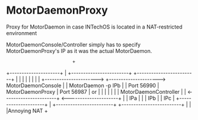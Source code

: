 # MotorDaemonProxy
Proxy for MotorDaemon in case INTechOS is located in a NAT-restricted environment

MotorDaemonConsole/Controller simply has to specify MotorDaemonProxy's IP as it was the actual MotorDaemon.

                             +
+---------------------+      |               +------------------------+                     +-------------------------+
|                     |      |               |                        |                     |                         |
|                     +---------------------->                        +--------------------->    MotorDaemonConsole   |
|  MotorDaemon -p IPb |      |    Port 56990 |    MotorDaemonProxy    | Port 56987          |           or            |
|                     |      |               |                        |                     |   MotorDaemonController |
|                     <----------------------+                        <---------------------+                         |
|         IPa         |      |               |           IPb          |                     |           IPc           |
+---------------------+      |               +------------------------+                     +-------------------------+
                             |
                             |
                             |Annoying NAT
                             +

